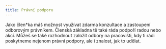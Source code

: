 ```yaml
---
title: Právní podporu
---
```

Jako člen\*ka máš možnost využívat zdarma konzultace a zastoupení odborovým právníkem.
Členská základna tě také ráda podpoří radou nebo akcí.
Můžeš se také rozhodnout založit odbory na pracovišti,
kdy ti rádi poskytneme nejenom právní podpory, ale i znalost, jak to udělat.
